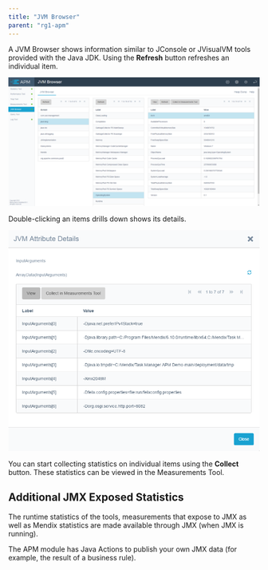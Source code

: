 ```yaml
---
title: "JVM Browser"
parent: "rg1-apm"
---
```

A JVM Browser shows information similar to JConsole or JVisualVM tools provided with the Java JDK. Using the **Refresh** button refreshes an individual item.

![](attachments/rg1-jvm-browser/Overview.png)                

Double-clicking an items drills down shows its details.

![](attachments/rg1-jvm-browser/Details.png)

You can start collecting statistics on individual items using the **Collect** button. These statistics can be viewed in the Measurements Tool.

## Additional JMX Exposed Statistics

The runtime statistics of the tools, measurements that expose to JMX as well as Mendix statistics are made available through JMX (when JMX is running).

The APM module has Java Actions to publish your own JMX data (for example, the result of a business rule).
